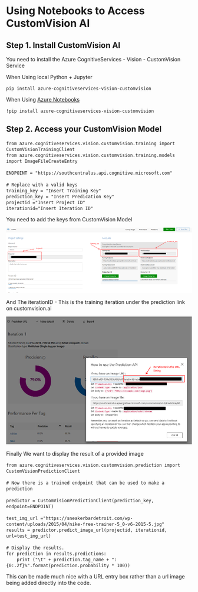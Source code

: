 # Using Notebooks to Access CustomVision AI

## Step 1. Install CustomVision AI

You need to install the Azure CognitiveServices - Vision - CustomVision Service

When Using local Python + Jupyter
```
pip install azure-cognitiveservices-vision-customvision
```

When Using [Azure Notebooks](http://notebooks.azure.com)
```
!pip install azure-cognitiveservices-vision-customvision
```
## Step 2. Access your CustomVision Model

```
from azure.cognitiveservices.vision.customvision.training import CustomVisionTrainingClient
from azure.cognitiveservices.vision.customvision.training.models import ImageFileCreateEntry

ENDPOINT = "https://southcentralus.api.cognitive.microsoft.com"

# Replace with a valid keys
training_key = "Insert Training Key"
prediction_key = "Insert Predication Key"
projectid ="Insert Project ID"
iterationid="Insert Iteration ID"
```

You need to add the keys from CustomVision Model

![CustomVisionModel](Images/CustomVision.png)

And The iterationID - This is the training iteration under the prediction link on customvision.ai

![InterationID](Images/IterationID.png)

Finally We want to display the result of a provided image

```
from azure.cognitiveservices.vision.customvision.prediction import CustomVisionPredictionClient

# Now there is a trained endpoint that can be used to make a prediction

predictor = CustomVisionPredictionClient(prediction_key, endpoint=ENDPOINT)

test_img_url ="https://sneakerbardetroit.com/wp-content/uploads/2015/04/nike-free-trainer-5_0-v6-2015-5.jpg"
results = predictor.predict_image_url(projectid, iterationid, url=test_img_url)

# Display the results.
for prediction in results.predictions:
    print ("\t" + prediction.tag_name + ": {0:.2f}%".format(prediction.probability * 100))
```

This can be made much nice with a URL entry box rather than a url image being added directly into the code.
